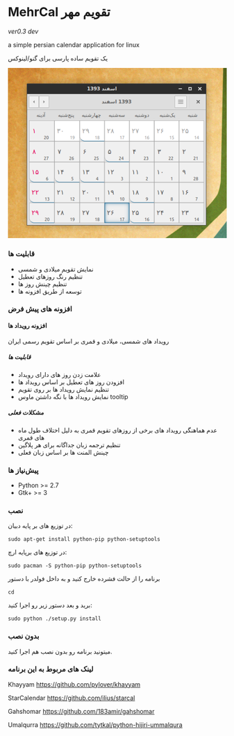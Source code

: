 # MehrCal تقویم مهر

*ver0.3 dev*

a simple persian calendar application for linux 

یک تقویم ساده پارسی برای گنو/لینوکس

![MehrCal screenshot](https://raw.githubusercontent.com/meyt/mehrcal/master/mehrcal-screenshot.png)


### قابلیت ها
- نمایش تقویم میلادی و شمسی
- تنظیم رنگ روزهای تعطیل
- تنظیم چینش روز ها
- توسعه از طریق افزونه ها

### افزونه های پیش فرض

#### افزونه رویداد ها
رویداد های شمسی، میلادی و قمری بر اساس تقویم رسمی ایران

##### قابلیت ها
- علامت زدن روز های دارای رویداد
- افزودن روز های تعطیل بر اساس رویداد ها
- تنظیم نمایش رویداد ها بر روی تقویم
- نمایش رویداد ها با نگه داشتن ماوس tooltip

##### مشکلات فعلی 
- عدم هماهنگی رویداد های برخی از روزهای تقویم قمری به دلیل اختلاف طول ماه های قمری
- تنظیم ترجمه زبان جداگانه برای هر پلاگین
- چینش المنت ها بر اساس زبان فعلی

### پیش‌نیاز ها
- Python >= 2.7
- Gtk+ >= 3


### نصب
در توزیع های بر پایه دبیان:

    sudo apt-get install python-pip python-setuptools

در توزیع های برپایه ارچ:

    sudo pacman -S python-pip python-setuptools

برنامه را از حالت فشرده خارج کنید و به داخل فولدر با دستور

    cd 

برید و بعد دستور زیر رو اجرا کنید:

	sudo python ./setup.py install 

### بدون نصب
میتونید برنامه رو بدون نصب هم اجرا کنید.


### لینک های مربوط به این برنامه
Khayyam https://github.com/pylover/khayyam

StarCalendar https://github.com/ilius/starcal

Gahshomar https://github.com/183amir/gahshomar

Umalqurra https://github.com/tytkal/python-hijiri-ummalqura


